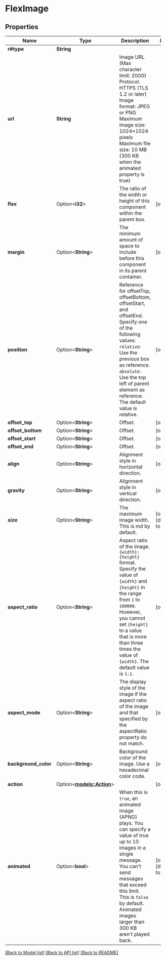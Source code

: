 # FlexImage

## Properties

Name | Type | Description | Notes
------------ | ------------- | ------------- | -------------
**r#type** | **String** |  | 
**url** | **String** | Image URL (Max character limit: 2000) Protocol: HTTPS (TLS 1.2 or later) Image format: JPEG or PNG Maximum image size: 1024×1024 pixels Maximum file size: 10 MB (300 KB when the animated property is true)  | 
**flex** | Option<**i32**> | The ratio of the width or height of this component within the parent box. | [optional]
**margin** | Option<**String**> | The minimum amount of space to include before this component in its parent container.  | [optional]
**position** | Option<**String**> | Reference for offsetTop, offsetBottom, offsetStart, and offsetEnd. Specify one of the following values:  `relative`: Use the previous box as reference. `absolute`: Use the top left of parent element as reference. The default value is relative.  | [optional]
**offset_top** | Option<**String**> | Offset. | [optional]
**offset_bottom** | Option<**String**> | Offset. | [optional]
**offset_start** | Option<**String**> | Offset. | [optional]
**offset_end** | Option<**String**> | Offset. | [optional]
**align** | Option<**String**> | Alignment style in horizontal direction.  | [optional]
**gravity** | Option<**String**> | Alignment style in vertical direction. | [optional]
**size** | Option<**String**> | The maximum image width. This is md by default.  | [optional][default to md]
**aspect_ratio** | Option<**String**> | Aspect ratio of the image. `{width}:{height}` format. Specify the value of `{width}` and `{height}` in the range from `1` to `100000`. However, you cannot set `{height}` to a value that is more than three times the value of `{width}`. The default value is `1:1`.  | [optional]
**aspect_mode** | Option<**String**> | The display style of the image if the aspect ratio of the image and that specified by the aspectRatio property do not match.  | [optional]
**background_color** | Option<**String**> | Background color of the image. Use a hexadecimal color code. | [optional]
**action** | Option<[**models::Action**](Action.md)> |  | [optional]
**animated** | Option<**bool**> | When this is `true`, an animated image (APNG) plays. You can specify a value of true up to 10 images in a single message. You can't send messages that exceed this limit. This is `false` by default. Animated images larger than 300 KB aren't played back.  | [optional][default to false]

[[Back to Model list]](../README.md#documentation-for-models) [[Back to API list]](../README.md#documentation-for-api-endpoints) [[Back to README]](../README.md)


